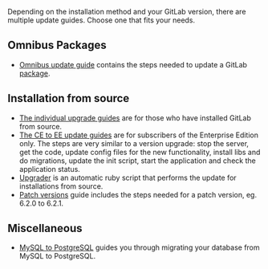 Depending on the installation method and your GitLab version, there are multiple update guides. Choose one that fits your needs.

## Omnibus Packages

- [Omnibus update guide](https://gitlab.com/gitlab-org/omnibus-gitlab/blob/master/doc/update.md) contains the steps needed to update a GitLab [package](https://about.gitlab.com/downloads/).

## Installation from source

- [The individual upgrade guides](https://gitlab.com/gitlab-org/gitlab-ce/tree/master/doc/update) are for those who have installed GitLab from source.
- [The CE to EE update guides](https://gitlab.com/subscribers/gitlab-ee/tree/master/doc/update) are for subscribers of the Enterprise Edition only. The steps are very similar to a version upgrade: stop the server, get the code, update config files for the new functionality, install libs and do migrations, update the init script, start the application and check the application status.
- [Upgrader](upgrader.md) is an automatic ruby script that performs the update for installations from source.
- [Patch versions](patch_versions.md) guide includes the steps needed for a patch version, eg. 6.2.0 to 6.2.1.

## Miscellaneous

- [MySQL to PostgreSQL](mysql_to_postgresql.md) guides you through migrating your database from MySQL to PostgreSQL.

